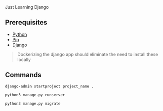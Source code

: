Just Learning Django

## Prerequisites

- [Python](https://www.python.org/downloads/)
- [Pip](https://pip.pypa.io/en/stable/installation/)
- [Django](https://docs.djangoproject.com/en/5.1/)

> Dockerizing the django app should eliminate the need to install these locally

## Commands

```
django-admin startproject project_name .
```

```
python3 manage.py runserver
```

```
python3 manage.py migrate
```
